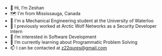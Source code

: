 - 👋 Hi, I’m Zeshan
- 🗺️ I'm from Mississauga, Canada
- 🏫 I'm a Mechanical Engineering student at the University of Waterloo
- 💼 I previously worked at Arctic Wolf Networks as a Security Developer Intern
- 👀 I’m interested in Software Development 
- 🌱 I’m currently learning about Programmatic Problem Solving
- 📫 I can be contacted at z22qures@gmail.com
